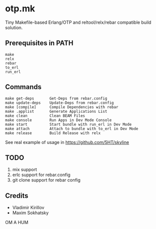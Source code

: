 otp.mk
======

Tiny Makefile-based Erlang/OTP and reltool/relx/rebar compatible build solution.

Prerequisites in PATH
---------------------

    make
    relx
    rebar
    to_erl
    run_erl

Commands
--------

    make get-deps		Get-Deps from rebar.config
    make update-deps	Update-Deps from rebar.config
    make [compile]		Compile Dependencies with rebar
    make .applist		Generate Applications List
    make clean			Clean BEAM Files
    make console		Run Apps in Dev Mode Console
    make start			Start bundle with run_erl in Dev Mode
    make attach			Attach to bundle with to_erl in Dev Mode
    make release		Build Release with relx

See real example of usage in https://github.com/5HT/skyline

TODO
----

1. mix support
2. erlc support for rebar.config
3. git clone support for rebar config

Credits
-------

* Vladimir Kirillov
* Maxim Sokhatsky

OM A HUM
